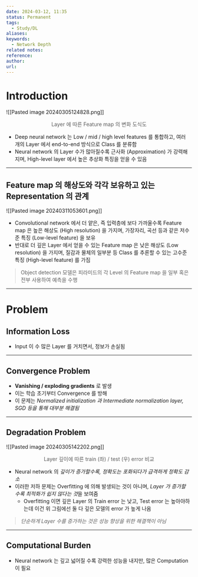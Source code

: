 ```yaml
---
date: 2024-03-12, 11:35
status: Permanent
tags:
  - Study/DL
aliases: 
keywords:
  - Network Depth
related notes: 
reference: 
author: 
url:
---
```

# Introduction

![[Pasted image 20240305124828.png]]
<center style='font-size:14;opacity:0.7;'>Layer 에 따른 Feature map 의 변화 도식도</center>

- Deep neural network 는 Low / mid / high level features 를 통합하고, 여러 개의 Layer 에서 end-to-end 방식으로 Class 를 분류함
- Neural network 의 Layer 수가 많아질수록 근사화 (Approximation) 가 강력해지며, High-level layer 에서 높은 추상화 특징을 얻을 수 있음
---
## Feature map 의 해상도와 각각 보유하고 있는 Representation 의 관계

![[Pasted image 20240311053601.png]]

- Convolutional network 에서 더 얕은, 즉 입력층에 보다 가까울수록 Feature map 은 높은 해상도 (High resolution) 을 가지며, 가장자리, 곡선 등과 같은 저수준 특징 (Low-level feature) 을 보유
- 반대로 더 깊은 Layer 에서 얻을 수 있는 Feature map 은 낮은 해상도 (Low resolution) 을 가지며, 질감과 물체의 일부분 등 Class 를 추론할 수 있는 고수준 특징 (High-level feature) 를 가짐

>Object detection 모델은 피라미드의 각 Level 의 Feature map 을 일부 혹은 전부 사용하여 예측을 수행

---
# Problem
## Information Loss
- Input 이 수 많은 Layer 를 거치면서, 정보가 손실됨
---
## Convergence Problem
- **Vanishing / exploding gradients** 로 발생
- 이는 학습 초기부터 Convergence 를 방해
- 이 문제는 *Normalized initialization 과 Intermediate normalization layer, SGD 등을 통해 대부분 해결됨*
---
## Degradation Problem

![[Pasted image 20240305142202.png]]
<center style='font-size:14;opacity:0.7;'>Layer 깊이에 따른 train (좌) / test (우) error 비교</center>

- Neural network 의 *깊이가 증가할수록, 정확도는 포화되다가 급격하게 정확도 감소*
- 이러한 저하 문제는 Overfitting 에 의해 발생되는 것이 아니며, *Layer 가 증가할 수록 최적화가 쉽지 않다는 것*을 보여줌
	- Overfitting 이면 깊은 Layer 의 Train error 는 낮고, Test error 는 높아야하는데 이건 위 그림에선 둘 다 깊은 모델의 error 가 높게 나옴

> *단순하게 Layer 수를 증가하는 것은 성능 향상을 위한 해결책이 아님*

---
## Computational Burden
- Neural network 는 깊고 넓어질 수록 강력한 성능을 내지만, 많은 Computation 이 필요